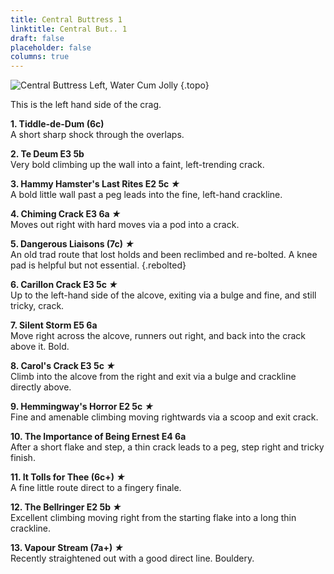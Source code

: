 ```yaml
---
title: Central Buttress 1
linktitle: Central But.. 1
draft: false
placeholder: false
columns: true
---
```



![Central Buttress Left, Water Cum Jolly](/img/peak/water-cum-jolly/WCJ-Central-Buttress-1.jpg)
{.topo}

This is the left hand side of the crag.

**1. Tiddle-de-Dum (6c)**  
A short sharp shock through the overlaps.

**2. Te Deum E3 5b**  
Very bold climbing up the wall into a faint, left-trending crack.

**3. Hammy Hamster's Last Rites E2 5c *★***  
A bold little wall past a peg leads into the fine, left-hand crackline.

**4. Chiming Crack E3 6a *★***  
Moves out right with hard moves via a pod into a crack.

**5. Dangerous Liaisons (7c) *★***  
An old trad route that lost holds and been reclimbed and re-bolted. A knee pad is helpful but not essential. 
{.rebolted}

**6. Carillon Crack E3 5c *★***  
Up to the left-hand side of the alcove, exiting via a bulge and fine, and still tricky, crack.

**7. Silent Storm E5 6a**  
Move right across the alcove, runners out right, and back into the crack above it. Bold.

**8. Carol's Crack E3 5c *★***  
Climb into the alcove from the right and exit via a bulge and crackline directly above.

**9. Hemmingway's Horror E2 5c *★***  
Fine and amenable climbing moving rightwards via a scoop and exit crack.

**10. The Importance of Being Ernest E4 6a**  
After a short flake and step, a thin crack leads to a peg, step right and tricky finish.

**11. It Tolls for Thee (6c+) *★***  
A fine little route direct to a fingery finale.

**12. The Bellringer E2 5b *★***  
Excellent climbing moving right from the starting flake into a long thin crackline.

**13. Vapour Stream (7a+) *★***  
Recently straightened out with a good direct line. Bouldery.